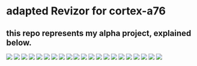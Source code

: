 # adapted Revizor for cortex-a76
## this repo represents my alpha project, explained below.
![](https://github.com/iftachshalev/revizor-a76/blob/master/imgs/8.jpg)
![](https://github.com/iftachshalev/revizor-a76/blob/master/imgs/9.jpg)
![](https://github.com/iftachshalev/revizor-a76/blob/master/imgs/10.jpg)
![](https://github.com/iftachshalev/revizor-a76/blob/master/imgs/11.jpg)
![](https://github.com/iftachshalev/revizor-a76/blob/master/imgs/12.jpg)
![](https://github.com/iftachshalev/revizor-a76/blob/master/imgs/13.jpg)
![](https://github.com/iftachshalev/revizor-a76/blob/master/imgs/14.jpg)
![](https://github.com/iftachshalev/revizor-a76/blob/master/imgs/15.jpg)
![](https://github.com/iftachshalev/revizor-a76/blob/master/imgs/16.jpg)
![](https://github.com/iftachshalev/revizor-a76/blob/master/imgs/17.jpg)
![](https://github.com/iftachshalev/revizor-a76/blob/master/imgs/18.jpg)
![](https://github.com/iftachshalev/revizor-a76/blob/master/imgs/19.jpg)
![](https://github.com/iftachshalev/revizor-a76/blob/master/imgs/20.jpg)
![](https://github.com/iftachshalev/revizor-a76/blob/master/imgs/21.jpg)
![](https://github.com/iftachshalev/revizor-a76/blob/master/imgs/22.jpg)
![](https://github.com/iftachshalev/revizor-a76/blob/master/imgs/23.jpg)
![](https://github.com/iftachshalev/revizor-a76/blob/master/imgs/24.jpg)
![](https://github.com/iftachshalev/revizor-a76/blob/master/imgs/25.jpg)
![](https://github.com/iftachshalev/revizor-a76/blob/master/imgs/26.jpg)
![](https://github.com/iftachshalev/revizor-a76/blob/master/imgs/27.jpg)
![](https://github.com/iftachshalev/revizor-a76/blob/master/imgs/28.jpg)
